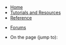 
<div class="left-nav">
<div class="static-nav">
<ul>
<li><a href="/en-us/develop/mobile/">Home</a></li>
<li class="menu-mobile-resources"><a href="/en-us/develop/mobile/resources-android/">Tutorials and Resources</a></li>
<li><a href="/en-us/develop/mobile/reference/">Reference</a></li>
</ul>
<ul class="links">
<li class="forum"><a href="http://social.msdn.microsoft.com/Forums/en-US/azuremobile/threads">Forums</a></li>
</ul>
</div>
<div class="floating-nav jump-to">
<ul>
<li>On the page (jump to):</li>
</ul>
</div>
</div>
